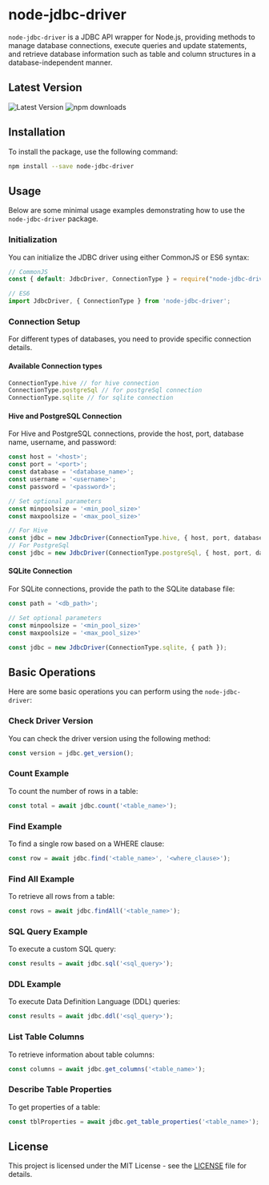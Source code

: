 # node-jdbc-driver 
`node-jdbc-driver` is a JDBC API wrapper for Node.js, providing methods to manage database connections, execute queries and update statements, and retrieve database information such as table and column structures in a database-independent manner.

## Latest Version
![Latest Version](https://img.shields.io/github/v/release/jaynath-d/node-jdbc-driver)
![npm downloads](https://img.shields.io/npm/dw/node-jdbc-driver)

## Installation
To install the package, use the following command:
```sh
npm install --save node-jdbc-driver
```

## Usage
Below are some minimal usage examples demonstrating how to use the `node-jdbc-driver` package.

### Initialization
You can initialize the JDBC driver using either CommonJS or ES6 syntax:
```javascript
// CommonJS
const { default: JdbcDriver, ConnectionType } = require("node-jdbc-driver");

// ES6
import JdbcDriver, { ConnectionType } from 'node-jdbc-driver';
```
### Connection Setup
For different types of databases, you need to provide specific connection details.

#### Available Connection types
```javascript
ConnectionType.hive // for hive connection
ConnectionType.postgreSql // for postgreSql connection
ConnectionType.sqlite // for sqlite connection
```

#### Hive and PostgreSQL Connection
For Hive and PostgreSQL connections, provide the host, port, database name, username, and password:
```javascript
const host = '<host>';
const port = '<port>';
const database = '<database_name>';
const username = '<username>';
const password = '<password>';

// Set optional parameters
const minpoolsize = '<min_pool_size>'
const maxpoolsize = '<max_pool_size>'

// For Hive
const jdbc = new JdbcDriver(ConnectionType.hive, { host, port, database, username, password });
// For PostgreSql
const jdbc = new JdbcDriver(ConnectionType.postgreSql, { host, port, database, username, password });
```
#### SQLite Connection
For SQLite connections, provide the path to the SQLite database file:
```javascript
const path = '<db_path>';

// Set optional parameters
const minpoolsize = '<min_pool_size>'
const maxpoolsize = '<max_pool_size>'

const jdbc = new JdbcDriver(ConnectionType.sqlite, { path });
```

## Basic Operations
Here are some basic operations you can perform using the `node-jdbc-driver`:

### Check Driver Version
You can check the driver version using the following method:
```javascript
const version = jdbc.get_version();
```

### Count Example
To count the number of rows in a table:
```javascript
const total = await jdbc.count('<table_name>');
```

### Find Example
To find a single row based on a WHERE clause:
```javascript
const row = await jdbc.find('<table_name>', '<where_clause>');
```

### Find All Example
To retrieve all rows from a table:
```javascript
const rows = await jdbc.findAll('<table_name>');
```

### SQL Query Example
To execute a custom SQL query:
```javascript
const results = await jdbc.sql('<sql_query>');
```

### DDL Example
To execute Data Definition Language (DDL) queries:
```javascript
const results = await jdbc.ddl('<sql_query>');
```

### List Table Columns
To retrieve information about table columns:
```javascript
const columns = await jdbc.get_columns('<table_name>');
```

### Describe Table Properties
To get properties of a table:
```javascript
const tblProperties = await jdbc.get_table_properties('<table_name>');
```

## License
This project is licensed under the MIT License - see the [LICENSE](LICENSE) file for details.
